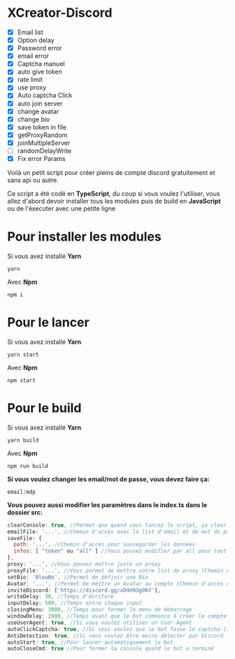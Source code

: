 # XCreator-Discord

- [x] Email list
- [x] Option delay
- [x] Password error
- [x] email error
- [x] Captcha manuel
- [x] auto give token
- [x] rate limit
- [x] use proxy
- [x] Auto captcha Click
- [x] auto join server
- [x] change avatar
- [x] change bio
- [x] save token in file
- [x] getProxyRandom
- [x] joinMultipleServer
- [ ] randomDelayWrite
- [x] Fix error Params

Voilà un petit script pour créer pleins  de compte discord gratuitement et sans api ou autre.

Ce script a été codé en **TypeScript**, du coup si vous voulez l'utiliser, vous allez d'abord devoir installer tous les modules puis de build en **JavaScript** ou de l'éxecuter avec une petite ligne

<h1>Pour installer  les modules</h1>

Si vous avez installé **Yarn**
```
yarn
```

Avec **Npm**
```
npm i
```

<h1>Pour le lancer</h1>

Si vous avez installé **Yarn**
```
yarn start
```

Avec **Npm**
```
npm start
```

<h1>Pour le build</h1>

Si vous avez installé **Yarn**
```
yarn build
```

Avec **Npm**
```
npm run build
```

**Si vous voulez changer les email/mot de passe, vous devez faire ça:**
```
email:mdp
```

**Vous pouvez aussi modifier les paramètres dans le index.ts dans le dossier src:**
```javascript
clearConsole: true, //Permet que quand vous lancez le script, ça clear la console
emailFile: '...', //Chemin d'accès avec la list d'email et de mot de passe
saveFile: {
  path: '...', //Chemin d'accès pour sauvegarder les données
  infos: [ "token" ou "all" ] //Vous pouvez modifier par all pour tout sauvegarder
},
proxy: '...', //Vous pouvez mettre juste un proxy
proxyFile: '...', //Vous permet de mettre votre list de proxy (Chemin d'accès du fichier)
setBio: 'BleuNo', //Permet de définir une Bio
Avatar: '...', //Permet de mettre un Avatar au compte (Chemin d'accès du fichier)
inviteDiscord: ['https://discord.gg/xD4H93g96Y'],
writeDelay: 30, //Temps d'écriture
inputDelay: 500, //Temps entre chaque input
closingMenu: 3000, //Temps pour fermer le menu de démarrage
windowDelay: 2000, //Temps avant que le bot commance à créer le compte
useUserAgent: true, //Si vous voulez utiliser un User-Agent
autoClickCaptcha: true, //Si vous voulez que le bot fasse le captcha (Il peut ne pas réussir)
AntiDetection: true, //Si vous voulez être moins détecter par Discord
autoStart: true, //Pour lancer automatiquement le bot
autoCloseCmd: true //Pour fermer la console quand le bot a terminé
```
